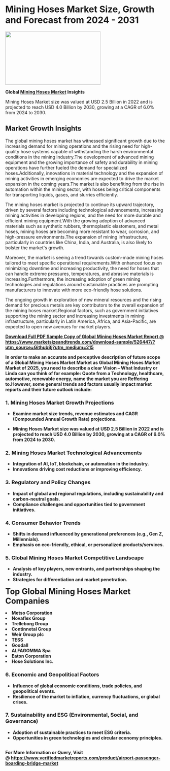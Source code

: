 <H1>Mining Hoses Market Size, Growth and Forecast from 2024 - 2031</H1><img class="aligncenter size-medium wp-image-584254" src="https://thirdeyenews.in/wp-content/uploads/2024/09/Global-Market-Research-300x168.jpeg" alt="" width="300" height="168" /><p><strong>Global&nbsp;<a href="https://www.marketsizeandtrends.com/download-sample/526447/?utm_source=Github8j?utm_medium=215">Mining Hoses Market</a> Insights</strong></p><p>Mining Hoses Market size was valued at USD 2.5 Billion in 2022 and is projected to reach USD 4.0 Billion by 2030, growing at a CAGR of 6.0% from 2024 to 2030.</p><p><h2>Market Growth Insights</h2> <p>The global mining hoses market has witnessed significant growth due to the increasing demand for mining operations and the rising need for high-quality hose systems capable of withstanding the harsh environmental conditions in the mining industry.The development of advanced mining equipment and the growing importance of safety and durability in mining operations have further fueled the demand for specialized hoses.Additionally, innovations in material technology and the expansion of mining activities in emerging economies are expected to drive the market expansion in the coming years.The market is also benefiting from the rise in automation within the mining sector, with hoses being critical components for transporting liquids, gases, and slurries efficiently.</p> <p><strong><a href="#"></a></strong></p> <p>The mining hoses market is projected to continue its upward trajectory, driven by several factors including technological advancements, increasing mining activities in developing regions, and the need for more durable and efficient mining equipment.With the growing adoption of advanced materials such as synthetic rubbers, thermoplastic elastomers, and metal hoses, mining hoses are becoming more resistant to wear, corrosion, and high-pressure environments.The expansion of mining infrastructure, particularly in countries like China, India, and Australia, is also likely to bolster the market's growth.</p> <p>Moreover, the market is seeing a trend towards custom-made mining hoses tailored to meet specific operational requirements.With enhanced focus on minimizing downtime and increasing productivity, the need for hoses that can handle extreme pressures, temperatures, and abrasive materials is increasing.Furthermore, the increasing adoption of green mining technologies and regulations around sustainable practices are prompting manufacturers to innovate with more eco-friendly hose solutions.</p> <p>The ongoing growth in exploration of new mineral resources and the rising demand for precious metals are key contributors to the overall expansion of the mining hoses market.Regional factors, such as government initiatives supporting the mining sector and increasing investments in mining infrastructure, particularly in Latin America, Africa, and Asia-Pacific, are expected to open new avenues for market players.</p> <p><strong><a href="#"></p><p><span class=""><strong>Download Full PDF Sample Copy of Global Mining Hoses Market Report</strong> @ <a href="https://www.marketsizeandtrends.com/download-sample/526447/?utm_source=Github8j?utm_medium=215" target="_blank">https://www.marketsizeandtrends.com/download-sample/526447/?utm_source=Github8j?utm_medium=215</a></span></p><p>In order to make an accurate and perceptive description of future scope of a Global&nbsp;Mining Hoses Market Market as Global&nbsp;Mining Hoses Market Market of 2025, you need to describe a clear Vision &ndash; What Industry or Linda can you think of for example: Quote from a Technology, healthcare, automotive, renewable energy, name the market you are Reffering to.However, some general trends and factors usually impact market reports and their future outlook include:</p><h3>1.&nbsp;<strong>Mining Hoses Market Growth Projections</strong></h3><ul><li>Examine market size trends, revenue estimates and CAGR (Compounded Annual Growth Rate) projections.</li><li><p>Mining Hoses Market size was valued at USD 2.5 Billion in 2022 and is projected to reach USD 4.0 Billion by 2030, growing at a CAGR of 6.0% from 2024 to 2030.</p></li></ul><h3>2.&nbsp;<strong>Mining Hoses Market Technological Advancements</strong></h3><ul><li>Integration of AI, IoT, blockchain, or automation in the industry.</li><li>Innovations driving cost reductions or improving efficiency.</li></ul><h3>3.&nbsp;<strong>Regulatory and Policy Changes</strong></h3><ul><li>Impact of global and regional regulations, including sustainability and carbon-neutral goals.</li><li>Compliance challenges and opportunities tied to government initiatives.</li></ul><h3>4.&nbsp;<strong>Consumer Behavior Trends</strong></h3><ul><li>Shifts in demand influenced by generational preferences (e.g., Gen Z, Millennials).</li><li>Emphasis on eco-friendly, ethical, or personalized products/services.</li></ul><h3>5.&nbsp;<strong>Global Mining Hoses Market Competitive Landscape</strong></h3><ul><li>Analysis of key players, new entrants, and partnerships shaping the industry.</li><li>Strategies for differentiation and market penetration.</li></ul><p data-pm-slice="1 1 []"><span style="color: inherit; font-family: inherit; font-size: 25px;">Top Global Mining Hoses Market Companies</span></p><div class="" data-test-id=""><p><li>Metso Corporation</li><li> Novaflex Group</li><li> Trelleborg Group</li><li> Continnetal Group</li><li> Weir Group plc</li><li> TESS</li><li> Goodall</li><li> ALFAGOMMA Spa</li><li> Eaton Corporation</li><li> Hose Solutions Inc.</li></p></div><h3>6.&nbsp;<strong>Economic and Geopolitical Factors</strong></h3><ul><li>Influence of global economic conditions, trade policies, and geopolitical events.</li><li>Resilience of the market to inflation, currency fluctuations, or global crises.</li></ul><h3>7.&nbsp;<strong>Sustainability and ESG (Environmental, Social, and Governance)</strong></h3><ul><li>Adoption of sustainable practices to meet ESG criteria.</li><li>Opportunities in green technologies and circular economy principles.</li></ul><h2><strong style="font-size: 14px;">For More Information or Query, Visit @&nbsp;</strong><a style="background-color: #ffffff; font-size: 14px;" href="https://www.marketsizeandtrends.com/report/mining-hoses-market/" target="_blank">https://www.verifiedmarketreports.com/product/airport-passenger-boarding-bridge-market</a></h2>